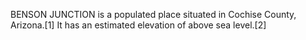BENSON JUNCTION is a populated place situated in Cochise County, Arizona.[1] It has an estimated elevation of above sea level.[2]
